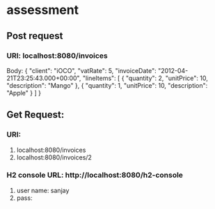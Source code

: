 # assessment
## Post request
### URI: localhost:8080/invoices

Body:
{
    "client": "iOCO",
    "vatRate": 5,
    "invoiceDate": "2012-04-21T23:25:43.000+00:00",
	"lineItems": [
        {
            "quantity": 2,
            "unitPrice": 10,
            "description": "Mango"
        },
        {
            "quantity": 1,
            "unitPrice": 10,
            "description": "Apple"
        }
    ]
}

## Get Request:
### URI:
1. localhost:8080/invoices
2. localhost:8080/invoices/2

### H2 console URL: http://localhost:8080/h2-console
1. user name: sanjay
2. pass:
